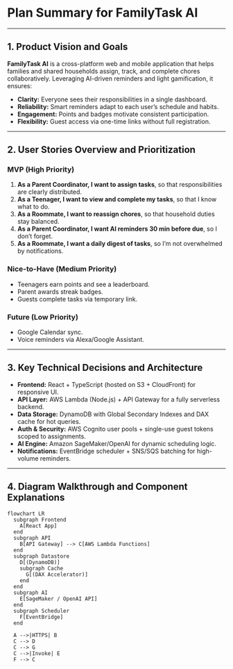 # Plan Summary for FamilyTask AI

---

## 1. Product Vision and Goals

**FamilyTask AI** is a cross-platform web and mobile application that helps families and shared households assign, track, and complete chores collaboratively. Leveraging AI-driven reminders and light gamification, it ensures:

- **Clarity:** Everyone sees their responsibilities in a single dashboard.  
- **Reliability:** Smart reminders adapt to each user’s schedule and habits.  
- **Engagement:** Points and badges motivate consistent participation.  
- **Flexibility:** Guest access via one-time links without full registration.

---

## 2. User Stories Overview and Prioritization

### MVP (High Priority)
1. **As a Parent Coordinator, I want to assign tasks**, so that responsibilities are clearly distributed.  
2. **As a Teenager, I want to view and complete my tasks**, so that I know what to do.  
3. **As a Roommate, I want to reassign chores**, so that household duties stay balanced.  
4. **As a Parent Coordinator, I want AI reminders 30 min before due**, so I don’t forget.  
5. **As a Roommate, I want a daily digest of tasks**, so I’m not overwhelmed by notifications.

### Nice-to-Have (Medium Priority)
- Teenagers earn points and see a leaderboard.  
- Parent awards streak badges.  
- Guests complete tasks via temporary link.

### Future (Low Priority)
- Google Calendar sync.  
- Voice reminders via Alexa/Google Assistant.

---

## 3. Key Technical Decisions and Architecture

- **Frontend:** React + TypeScript (hosted on S3 + CloudFront) for responsive UI.  
- **API Layer:** AWS Lambda (Node.js) + API Gateway for a fully serverless backend.  
- **Data Storage:** DynamoDB with Global Secondary Indexes and DAX cache for hot queries.  
- **Auth & Security:** AWS Cognito user pools + single-use guest tokens scoped to assignments.  
- **AI Engine:** Amazon SageMaker/OpenAI for dynamic scheduling logic.  
- **Notifications:** EventBridge scheduler + SNS/SQS batching for high-volume reminders.

---

## 4. Diagram Walkthrough and Component Explanations

```mermaid
flowchart LR
  subgraph Frontend
    A[React App]
  end
  subgraph API
    B[API Gateway] --> C[AWS Lambda Functions]
  end
  subgraph Datastore
    D[(DynamoDB)]
    subgraph Cache
      G[(DAX Accelerator)]
    end
  end
  subgraph AI
    E[SageMaker / OpenAI API]
  end
  subgraph Scheduler
    F[EventBridge]
  end

  A -->|HTTPS| B
  C --> D
  C --> G
  C -->|Invoke| E
  F --> C
